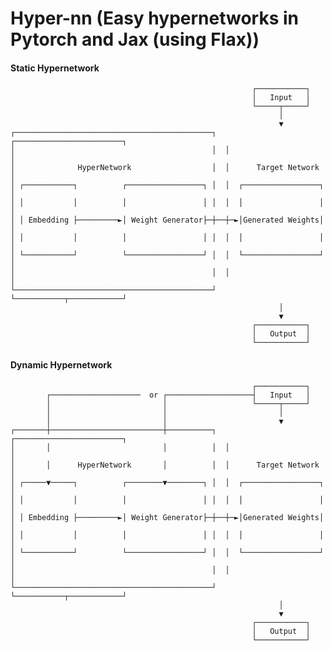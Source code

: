 # Hyper-nn (Easy hypernetworks in Pytorch and Jax (using Flax))


#### Static Hypernetwork

                                                          ┌───────────┐
                                                          │   Input   │
                                                          └─────┬─────┘
                                                                │
                                                                ▼
    ┌────────────────────────────────────────────┐  ┌────────────────────────┐
    │                                            │  │                        │
    │              HyperNetwork                  │  │      Target Network    │
    │ ┌───────────┐          ┌─────────────────┐ │  │  ┌─────────────────┐   │
    │ │           │          │                 │ │  │  │                 │   │
    │ │ Embedding ├─────────►│ Weight Generator├─┼──┼─►│Generated Weights│   │
    │ │           │          │                 │ │  │  │                 │   │
    │ └───────────┘          └─────────────────┘ │  │  └─────────────────┘   │
    │                                            │  │                        │
    └────────────────────────────────────────────┘  └───────────┬────────────┘
                                                                │
                                                                ▼
                                                          ┌───────────┐
                                                          │   Output  │
                                                          └───────────┘

#### Dynamic Hypernetwork

                                                          ┌───────────┐
            ┌────────────────────  or ┌───────────────────┤   Input   │
            │                         │                   └─────┬─────┘
            │                         │                         │
            │                         │                         ▼
    ┌───────┼─────────────────────────┼──────────┐  ┌────────────────────────┐
    │       │                         │          │  │                        │
    │       │      HyperNetwork       │          │  │      Target Network    │
    │ ┌─────▼─────┐          ┌────────▼────────┐ │  │  ┌─────────────────┐   │
    │ │           │          │                 │ │  │  │                 │   │
    │ │ Embedding ├─────────►│ Weight Generator├─┼──┼─►│Generated Weights│   │
    │ │           │          │                 │ │  │  │                 │   │
    │ └───────────┘          └─────────────────┘ │  │  └─────────────────┘   │
    │                                            │  │                        │
    └────────────────────────────────────────────┘  └───────────┬────────────┘
                                                                │
                                                                ▼
                                                          ┌───────────┐
                                                          │   Output  │
                                                          └───────────┘
